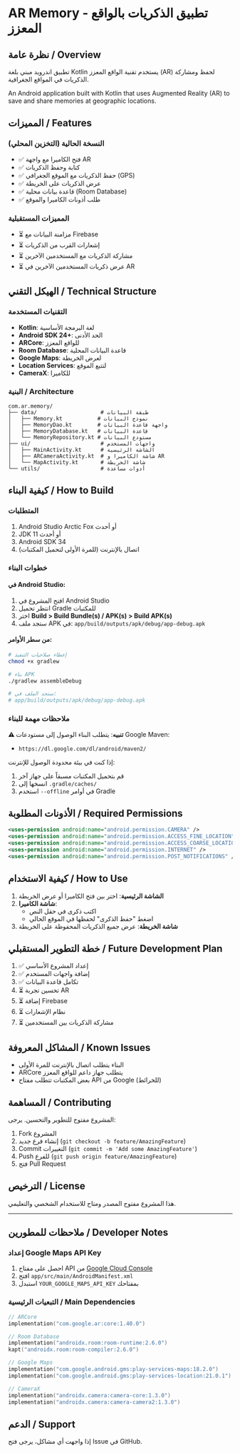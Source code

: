 # AR Memory - تطبيق الذكريات بالواقع المعزز

## نظرة عامة / Overview

تطبيق اندرويد مبني بلغة Kotlin يستخدم تقنية الواقع المعزز (AR) لحفظ ومشاركة الذكريات في المواقع الجغرافية.

An Android application built with Kotlin that uses Augmented Reality (AR) to save and share memories at geographic locations.

## المميزات / Features

### النسخة الحالية (التخزين المحلي)
- ✅ فتح الكاميرا مع واجهة AR
- ✅ كتابة وحفظ الذكريات
- ✅ حفظ الذكريات مع الموقع الجغرافي (GPS)
- ✅ عرض الذكريات على الخريطة
- ✅ قاعدة بيانات محلية (Room Database)
- ✅ طلب أذونات الكاميرا والموقع

### المميزات المستقبلية
- ⏳ مزامنة البيانات مع Firebase
- ⏳ إشعارات القرب من الذكريات
- ⏳ مشاركة الذكريات مع المستخدمين الآخرين
- ⏳ عرض ذكريات المستخدمين الآخرين في AR

## الهيكل التقني / Technical Structure

### التقنيات المستخدمة
- **Kotlin**: لغة البرمجة الأساسية
- **Android SDK 24+**: الحد الأدنى
- **ARCore**: للواقع المعزز
- **Room Database**: قاعدة البيانات المحلية
- **Google Maps**: لعرض الخريطة
- **Location Services**: لتتبع الموقع
- **CameraX**: للكاميرا

### البنية / Architecture

```
com.ar.memory/
├── data/                    # طبقة البيانات
│   ├── Memory.kt           # نموذج البيانات
│   ├── MemoryDao.kt        # واجهة قاعدة البيانات
│   ├── MemoryDatabase.kt   # قاعدة البيانات
│   └── MemoryRepository.kt # مستودع البيانات
├── ui/                      # واجهات المستخدم
│   ├── MainActivity.kt      # الشاشة الرئيسية
│   ├── ARCameraActivity.kt  # شاشة الكاميرا و AR
│   └── MapActivity.kt       # شاشة الخريطة
└── utils/                   # أدوات مساعدة
```

## كيفية البناء / How to Build

### المتطلبات
1. Android Studio Arctic Fox أو أحدث
2. JDK 11 أو أحدث
3. Android SDK 34
4. اتصال بالإنترنت (للمرة الأولى لتحميل المكتبات)

### خطوات البناء

#### في Android Studio:
1. افتح المشروع في Android Studio
2. انتظر تحميل Gradle للمكتبات
3. اختر **Build > Build Bundle(s) / APK(s) > Build APK(s)**
4. ستجد ملف APK في: `app/build/outputs/apk/debug/app-debug.apk`

#### من سطر الأوامر:
```bash
# إعطاء صلاحيات التنفيذ
chmod +x gradlew

# بناء APK
./gradlew assembleDebug

# ستجد الملف في:
# app/build/outputs/apk/debug/app-debug.apk
```

### ملاحظات مهمة للبناء

**⚠️ تنبيه**: يتطلب البناء الوصول إلى مستودعات Google Maven:
- `https://dl.google.com/dl/android/maven2/`

إذا كنت في بيئة محدودة الوصول للإنترنت:
1. قم بتحميل المكتبات مسبقاً على جهاز آخر
2. انسخها إلى `.gradle/caches/`
3. استخدم `--offline` في أوامر Gradle

## الأذونات المطلوبة / Required Permissions

```xml
<uses-permission android:name="android.permission.CAMERA" />
<uses-permission android:name="android.permission.ACCESS_FINE_LOCATION" />
<uses-permission android:name="android.permission.ACCESS_COARSE_LOCATION" />
<uses-permission android:name="android.permission.INTERNET" />
<uses-permission android:name="android.permission.POST_NOTIFICATIONS" />
```

## كيفية الاستخدام / How to Use

1. **الشاشة الرئيسية**: اختر بين فتح الكاميرا أو عرض الخريطة
2. **شاشة الكاميرا**: 
   - اكتب ذكرى في حقل النص
   - اضغط "حفظ الذكرى" لحفظها في الموقع الحالي
3. **شاشة الخريطة**: عرض جميع الذكريات المحفوظة على الخريطة

## خطة التطوير المستقبلي / Future Development Plan

1. ✅ إعداد المشروع الأساسي
2. ✅ إضافة واجهات المستخدم
3. ✅ تكامل قاعدة البيانات
4. ⏳ تحسين تجربة AR
5. ⏳ إضافة Firebase
6. ⏳ نظام الإشعارات
7. ⏳ مشاركة الذكريات بين المستخدمين

## المشاكل المعروفة / Known Issues

- البناء يتطلب اتصال بالإنترنت للمرة الأولى
- ARCore يتطلب جهاز داعم للواقع المعزز
- بعض المكتبات تتطلب مفتاح API من Google (للخرائط)

## المساهمة / Contributing

المشروع مفتوح للتطوير والتحسين. يرجى:
1. Fork المشروع
2. إنشاء فرع جديد (`git checkout -b feature/AmazingFeature`)
3. Commit التغييرات (`git commit -m 'Add some AmazingFeature'`)
4. Push للفرع (`git push origin feature/AmazingFeature`)
5. فتح Pull Request

## الترخيص / License

هذا المشروع مفتوح المصدر ومتاح للاستخدام الشخصي والتعليمي.

---

## ملاحظات للمطورين / Developer Notes

### إعداد Google Maps API Key

1. احصل على مفتاح API من [Google Cloud Console](https://console.cloud.google.com/)
2. افتح `app/src/main/AndroidManifest.xml`
3. استبدل `YOUR_GOOGLE_MAPS_API_KEY` بمفتاحك

### التبعيات الرئيسية / Main Dependencies

```kotlin
// ARCore
implementation("com.google.ar:core:1.40.0")

// Room Database
implementation("androidx.room:room-runtime:2.6.0")
kapt("androidx.room:room-compiler:2.6.0")

// Google Maps
implementation("com.google.android.gms:play-services-maps:18.2.0")
implementation("com.google.android.gms:play-services-location:21.0.1")

// CameraX
implementation("androidx.camera:camera-core:1.3.0")
implementation("androidx.camera:camera-camera2:1.3.0")
```

## الدعم / Support

إذا واجهت أي مشاكل، يرجى فتح Issue في GitHub.
